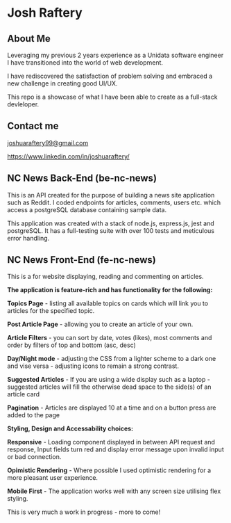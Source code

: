 # Josh Raftery

## About Me

Leveraging my previous 2 years experience as a Unidata software engineer I have transitioned into the world of web development.

I have rediscovered the satisfaction of problem solving and embraced a new challenge in creating good UI/UX.

This repo is a showcase of what I have been able to create as a full-stack devleloper.

## Contact me

joshuaraftery99@gmail.com

https://www.linkedin.com/in/joshuaraftery/

## NC News Back-End (be-nc-news)

This is an API created for the purpose of building a news site application such as Reddit. I coded endpoints for articles, comments, users etc. which access a postgreSQL database containing sample data.

This application was created with a stack of node.js, express.js, jest and postgreSQL. It has a full-testing suite with over 100 tests and meticulous error handling.

## NC News Front-End (fe-nc-news)

This is a for website displaying, reading and commenting on articles.

**The application is feature-rich and has functionality for the following:**

**Topics Page** - listing all available topics on cards which will link you to articles for the specified topic.

**Post Article Page** - allowing you to create an article of your own.

**Article Filters** - you can sort by date, votes (likes), most comments and order by filters of top and bottom (asc, desc)

**Day/Night mode** - adjusting the CSS from a lighter scheme to a dark one and vise versa - adjusting icons to remain a strong contrast.

**Suggested Articles** - If you are using a wide display such as a laptop - suggested articles will fill the otherwise dead space to the side(s) of an article card

**Pagination** - Articles are displayed 10 at a time and on a button press are added to the page</li>

**Styling, Design and Accessability choices:**

**Responsive** - Loading component displayed in between API request and response, Input fields turn red and display error message upon invalid input or bad connection.

**Opimistic Rendering** - Where possible I used optimistic rendering for a more pleasant user experience.

**Mobile First** - The application works well with any screen size utilising flex styling.

This is very much a work in progress - more to come!


